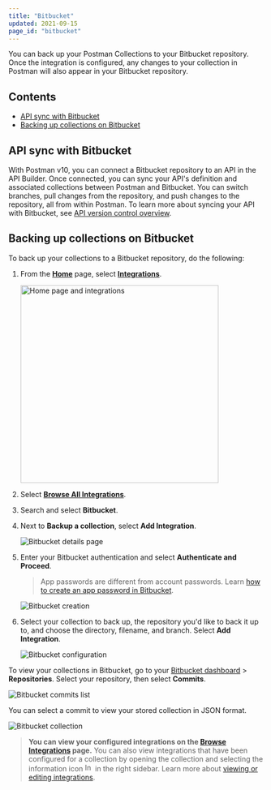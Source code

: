 ```yaml
---
title: "Bitbucket"
updated: 2021-09-15
page_id: "bitbucket"
---
```


You can back up your Postman Collections to your Bitbucket repository. Once the integration is configured, any changes to your collection in Postman will also appear in your Bitbucket repository.

## Contents

* [API sync with Bitbucket](#api-sync-with-bitbucket)
* [Backing up collections on Bitbucket](#backing-up-collections-on-bitbucket)

## API sync with Bitbucket

With Postman v10, you can connect a Bitbucket repository to an API in the API Builder. Once connected, you can sync your API's definition and associated collections between Postman and Bitbucket. You can switch branches, pull changes from the repository, and push changes to the repository, all from within Postman. To learn more about syncing your API with Bitbucket, see [API version control overview](/docs/designing-and-developing-your-api/versioning-an-api/versioning-an-api-overview/).

## Backing up collections on Bitbucket

To back up your collections to a Bitbucket repository, do the following:

1. From the **[Home](https://go.postman.co/home)** page, select **[Integrations](https://go.postman.co/integrations)**.

    <img alt="Home page and integrations" src="https://assets.postman.com/postman-docs/v10/home-integrations-v10.jpg" width="390px">

1. Select **[Browse All Integrations](https://go.postman.co/integrations/browse?category=all)**.

1. Search and select **Bitbucket**.

1. Next to **Backup a collection**, select **Add Integration**.

    ![Bitbucket details page](https://assets.postman.com/postman-docs/v10/bitbucket-add-integration-v10.jpg)

1. Enter your Bitbucket authentication and select **Authenticate and Proceed**.

    > App passwords are different from account passwords. Learn [how to create an app password in Bitbucket](https://support.atlassian.com/bitbucket-cloud/docs/app-passwords/).

    ![Bitbucket creation](https://assets.postman.com/postman-docs/bitbucket-create-bb.jpg)

1. Select your collection to back up, the repository you'd like to back it up to, and choose the directory, filename, and branch. Select **Add Integration**.

    ![Bitbucket configuration](https://assets.postman.com/postman-docs/bitbucket-configure-bb.jpg)

To view your collections in Bitbucket, go to your [Bitbucket dashboard](https://bitbucket.org/dashboard/overview) > **Repositories**. Select your repository, then select **Commits**.

![Bitbucket commits list](https://assets.postman.com/postman-docs/bitbucket-commits.jpg)

You can select a commit to view your stored collection in JSON format.

![Bitbucket collection](https://assets.postman.com/postman-docs/bitbucket-collection.jpg)

> **You can view your configured integrations on the [Browse Integrations](https://go.postman.co/integrations/browse) page.** You can also view integrations that have been configured for a collection by opening the collection and selecting the information icon <img alt="Information icon" src="https://assets.postman.com/postman-docs/icon-information-v9-5.jpg#icon" width="16px"> in the right sidebar. Learn more about [viewing or editing integrations](/docs/integrations/intro-integrations/#viewing-or-editing-integrations).
